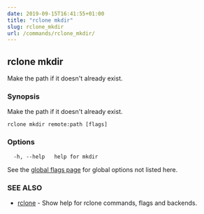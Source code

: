 ```yaml
---
date: 2019-09-15T16:41:55+01:00
title: "rclone mkdir"
slug: rclone_mkdir
url: /commands/rclone_mkdir/
---
```

## rclone mkdir

Make the path if it doesn't already exist.

### Synopsis

Make the path if it doesn't already exist.

```
rclone mkdir remote:path [flags]
```

### Options

```
  -h, --help   help for mkdir
```

See the [global flags page](/flags/) for global options not listed here.

### SEE ALSO

* [rclone](/commands/rclone/)	 - Show help for rclone commands, flags and backends.

